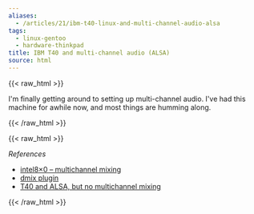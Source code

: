 ```yaml
---
aliases:
  - /articles/21/ibm-t40-linux-and-multi-channel-audio-alsa
tags:
  - linux-gentoo
  - hardware-thinkpad
title: IBM T40 and multi-channel audio (ALSA)
source: html
---
```

{{< raw_html >}}
<p>I'm finally getting around to setting up multi-channel audio. I've had this machine for awhile now, and most things are humming along.</p>

{{< /raw_html >}}
<!--more-->
{{< raw_html >}}

<p><em>References</em></p>
<ul>
<li><a href="http://opensrc.org/alsa/index.php?page=intel8x0">intel8&#215;0 – multichannel mixing</a></li>
	<li><a href="http://alsa.opensrc.org/index.php?page=DmixPlugin">dmix plugin</a></li>
	<li><a href="http://thread.gmane.org/gmane.linux.hardware.thinkpad/11358">T40 and ALSA, but no multichannel mixing</a></li>
</ul>
{{< /raw_html >}}
